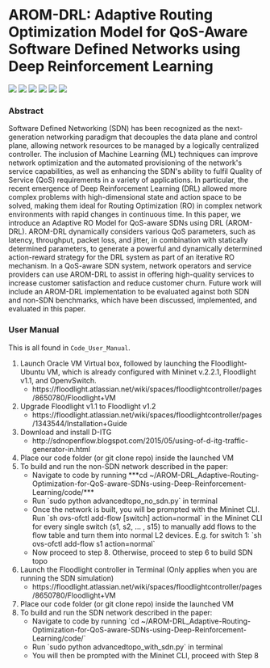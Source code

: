 # AROM-DRL: Adaptive Routing Optimization Model for QoS-Aware Software Defined Networks using Deep Reinforcement Learning

<p float="left">
 <img src="https://img.shields.io/badge/Floodlight-v1.2-brightgreen"/>
 <img src="https://img.shields.io/badge/Mininet-v2.2.1-blue"/>
 <img src="https://img.shields.io/badge/DITG-v2.8.1-orange"/>
 <img src="https://img.shields.io/badge/Python-v2.7.6-yellow"/>
 <img src="https://img.shields.io/badge/Java-v7-red"/>
 <img src="https://img.shields.io/badge/Ubuntu-v14.04-lightgrey"/>
</p>

### Abstract
Software Defined Networking (SDN) has been recognized as the next-generation networking paradigm that decouples the data plane and control plane, allowing network resources to be managed by a logically centralized controller. The inclusion of Machine Learning (ML) techniques can improve network optimization and the automated provisioning of the network's service capabilities, as well as enhancing the SDN's ability to fulfil Quality of Service (QoS) requirements in a variety of applications. In particular, the recent emergence of Deep Reinforcement Learning (DRL) allowed more complex problems with high-dimensional state and action space to be solved, making them ideal for Routing Optimization (RO) in complex network environments with rapid changes in continuous time. In this paper, we introduce an Adaptive RO Model for QoS-aware SDNs using DRL (AROM-DRL). AROM-DRL dynamically considers various QoS parameters, such as latency, throughput, packet loss, and jitter, in combination with statically determined parameters, to generate a powerful and dynamically determined action-reward strategy for the DRL system as part of an iterative RO mechanism. In a QoS-aware SDN system, network operators and service providers can use AROM-DRL to assist in offering high-quality services to increase customer satisfaction and reduce customer churn. Future work will include an AROM-DRL implementation to be evaluated against both SDN and non-SDN benchmarks, which have been discussed, implemented, and evaluated in this paper.

### User Manual
This is all found in `Code_User_Manual`.

<ol>
  <li>Launch Oracle VM Virtual box, followed by launching the Floodlight-Ubuntu VM, which is already configured with Mininet v.2.2.1, Floodlight v1.1, and OpenvSwitch. 
  	<ul>
  		<li> https://floodlight.atlassian.net/wiki/spaces/floodlightcontroller/pages/8650780/Floodlight+VM </li>
  	</ul>
  </li>
  <li>Upgrade Floodlight v1.1 to Floodlight v1.2
  	<ul>
  		<li> https://floodlight.atlassian.net/wiki/spaces/floodlightcontroller/pages/1343544/Installation+Guide </li>
  	</ul>
  </li>
  <li>Download and install D-ITG
    <ul>
      <li> http://sdnopenflow.blogspot.com/2015/05/using-of-d-itg-traffic-generator-in.html </li>
    </ul>
  </li>
  <li>Place our code folder (or git clone repo) inside the launched VM </li>
  <li>To build and run the non-SDN network described in the paper:
    <ul>
      <li> Navigate to code by running ***cd ~/AROM-DRL_Adaptive-Routing-Optimization-for-QoS-aware-SDNs-using-Deep-Reinforcement-Learning/code/*** </li>
      <li> Run `sudo python advancedtopo_no_sdn.py` in terminal </li>
      <li> Once the network is built, you will be prompted with the Mininet CLI. Run `sh ovs-ofctl add-flow [switch] action=normal`  in the Mininet CLI for every single switch (s1, s2, … , s15) to manually add flows to the flow table and turn them into normal L2 devices. E.g. for switch 1: `sh ovs-ofctl add-flow s1 action=normal`  </li>
      <li> Now proceed to step 8. Otherwise, proceed to step 6 to build SDN topo </li>
    </ul>
  </li>
  <li>Launch the Floodlight controller in Terminal (Only applies when you are running the SDN simulation)
    <ul>
      <li> https://floodlight.atlassian.net/wiki/spaces/floodlightcontroller/pages/8650780/Floodlight+VM </li>
    </ul>
  </li>
  <li>Place our code folder (or git clone repo) inside the launched VM </li>
  <li>To build and run the SDN network described in the paper:
    <ul>
      <li> Navigate to code by running `cd ~/AROM-DRL_Adaptive-Routing-Optimization-for-QoS-aware-SDNs-using-Deep-Reinforcement-Learning/code/` </li>
      <li> Run `sudo python advancedtopo_with_sdn.py` in terminal </li>
      <li> You will then be prompted with the Mininet CLI, proceed with Step 8 </li>
    </ul>
  </li>
</ol>

